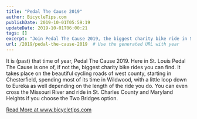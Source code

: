 ```yaml
---
title: "Pedal The Cause 2019"
author: BicycleTips.com
publishDate: 2019-10-01T05:59:19
updateDate: 2019-10-01T06:00:21
tags: []
excerpt: "Join Pedal The Cause 2019, the biggest charity bike ride in St. Louis. Explore scenic cycling routes in west county, from Chesterfield to Wildwood and beyond."
url: /2019/pedal-the-cause-2019  # Use the generated URL with year
---
```

<p>It is (past) that time of year, Pedal The Cause 2019. Here in St. Louis Pedal The Cause is one of, if not the, biggest charity bike rides you can find. It takes place on the beautiful cycling roads of west county, starting in Chesterfield, spending most of its time in Wildwood, with a little loop down to Eureka as well depending on the length of the ride you do. You can even cross the Missouri River and ride in St. Charles County and Maryland Heights if you choose the Two Bridges option.</p>  <a href="https://www.bicycletips.com/tips/aid/49">Read More at www.bicycletips.com</a>

